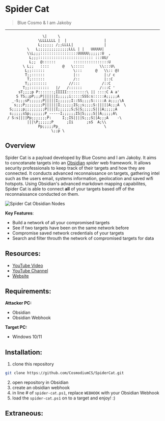 # Spider Cat
> Blue Cosmo & I am Jakoby
---

```
                 \|     \
               \LLLLLLL |  |                 | 
               L;;;;;; /;;LLLL|              |
          \   L;;;;;;;;;;;;;;LLL | |   UUUUU|
          \\L;;;:::::::::::::::::UUUUU;;;;;:U  ,
           L;;;::::::::::::::::::::::::: :::UU/
           L;;  @::::::        ::::::::::::::::U
        \ L;;   ::::      @   \:::::       \\:::U\             
         L;;::::::             \:::      @   \\:: @)
         T;;::::::             |::           |:/ c
          T;::::::             /::           |::C
         T;;:::::::          //:::          /::C
        T;;:::::::::   |/   /::::::        /:::C '
      sT;;;;p P:::::::;IIIII:::::::::\ || ::::C A a'
     S TS;;pP;;;P||||||I;;;;;i:::::SSS:s:::::A;;;;;A  
   _-S;;;sP;;;;;;P|||||I;;;;;;I::SS;;;;S:::::A a;;;;\A         
    s;;;P;;;;;;;;P||||||I;;;;;;IS;;s;;;;S:|||||A;;;A  \        
  S;;;;;p;;;;;;;;;P||||I;;;;;;S;S|S;;;;;S|||A;;;;;A
  s;;;;;sSp;;;;;;;P_-----I;;;;;;IS|S;;;;S||A;;;;;A\   
 / S:s||||Pp;;;;;;;P:     I;;IS||||S;;;S||A;;;A    -\
          |||\P;;;;;;P      ;Ii      ;sS  A;\\
               Pp;;;;;Pp_                    \
                     \;;p \
```

## Overview
Spider Cat is a payload developed by Blue Cosmo and I am Jakoby. It aims to con*cat*anate targets into an [Obsidian](https://obsidian.md) *spider* web framework. It allows security professionals to keep track of their targets and how they are connected. It conducts advanced reconnaissance on targets, gathering intel such as the users email, systems information, geolocation and saved wifi hotspots. Using Obsidian's advanced markdown mapping capabilites, Spider Cat is able to connect **all** of your targets based off of the reconnaissance conducted on them.


![Spider Cat Obsidian Nodes](https://github.com/CosmodiumCS/SpiderCat/blob/main/assets/nodes.png)

**Key Features**:
- Build a network of all your compromised targets
- See if two targets have been on the same network before
- Compromise saved network credentials of your targets
- Search and filter throuth the network of compromised targets for data

## Resources:
- [YouTube Video]()
- [YouTube Channel](https://youtube.com/cosmodiumcs)
- [Website](https://cosmodiumcs.com)

## Requirements:
**Attacker PC:**
- Obsidian 
- Obsidian Webhook

**Target PC:**
- Windows 10/11

## Installation:
1. clone this repository
```bash
git clone https://github.com/CosmodiumCS/SpiderCat.git
```
2. open repository in Obsidian
3. create an obsidian webhook
4. in line # of `spider-cat.ps1`, replace `WEBHOOK` with your Obsidian Webhook
5. load the `spider-cat.ps1` on to a target and enjoy! :)

## Extraneous:
